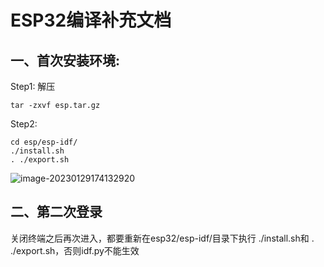 # ESP32编译补充文档

## 一、首次安装环境:

Step1: 解压

```shell
tar -zxvf esp.tar.gz
```

Step2: 

```shell
cd esp/esp-idf/
./install.sh
. ./export.sh
```

![image-20230129174132920](https://pic-1304959529.cos.ap-guangzhou.myqcloud.com/DB/image-20230129174132920.png)

## 二、第二次登录

关闭终端之后再次进入，都要重新在esp32/esp-idf/目录下执行 ./install.sh和 . ./export.sh，否则idf.py不能生效

